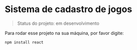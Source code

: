 # Sistema de cadastro de jogos

> Status do projeto: em desenvolvimento

Para rodar esse projeto na sua máquina, por favor digite:

```
npm install react
```